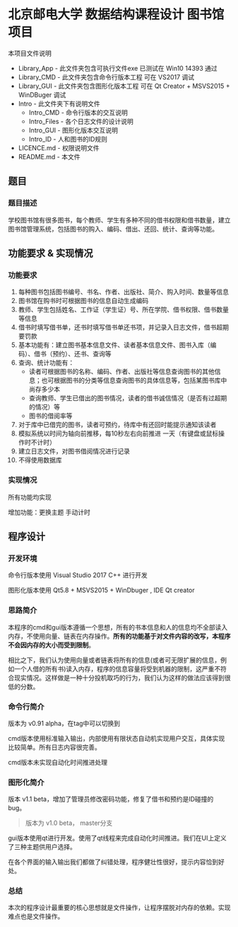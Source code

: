 # 北京邮电大学 数据结构课程设计 图书馆项目

本项目文件说明

* Library_App - 此文件夹包含可执行文件exe 已测试在 Win10 14393 通过
* Library_CMD - 此文件夹包含命令行版本工程 可在 VS2017 调试
* Library_GUI - 此文件夹包含图形化版本工程 可在 Qt Creator + MSVS2015 + WinDBuger 调试
* Intro - 此文件夹下有说明文件
  * Intro_CMD - 命令行版本的交互说明
  * Intro_Files - 各个日志文件的设计说明
  * Intro_GUI - 图形化版本交互说明
  * Intro_ID - 人和图书的ID规则
* LICENCE.md - 权限说明文件
* README.md - 本文件

## 题目

### 题目描述

学校图书馆有很多图书，每个教师、学生有多种不同的借书权限和借书数量，建立图书馆管理系统，包括图书的购入、编码、借出、还回、统计、查询等功能。

## 功能要求 & 实现情况

### 功能要求

1. 每种图书包括图书编号、书名、作者、出版社、简介、购入时间、数量等信息
2. 图书馆在购书时可根据图书的信息自动生成编码
3. 教师、学生包括姓名、工作证（学生证）号、所在学院、借书权限、借书数量等信息
4. 借书时填写借书单，还书时填写借书单还书项，并记录入日志文件，借书超期要罚款
5. 基本功能有：建立图书基本信息文件、读者基本信息文件、图书入库（编码）、借书（预约）、还书、查询等
6. 查询、统计功能有：
    * 读者可根据图书的名称、编码、作者、出版社等信息查询图书的其他信息；也可根据图书的分类等信息查询图书的具体信息等，包括某图书库中尚存多少本
    * 查询教师、学生已借出的图书情况，读者的借书诚信情况（是否有过超期的情况）等
    * 图书的借阅率等
7. 对于库中已借完的图书，读者可预约，待库中有还回时能提示通知该读者
8. 模拟系统以时间为轴向前推移，每10秒左右向前推进 一天（有键盘或鼠标操作时不计时）
9. 建立日志文件，对图书借阅情况进行记录
10. 不得使用数据库

### 实现情况

所有功能均实现

增加功能：更换主题 手动计时

## 程序设计

### 开发环境

命令行版本使用 Visual Studio 2017 C++ 进行开发

图形化版本使用 Qt5.8 + MSVS2015 + WinDbuger , IDE Qt creator

### 思路简介

本程序的cmd和gui版本遵循一个思想，所有的书本信息和人的信息均不全部读入内存，不使用向量、链表在内存操作。**所有的功能基于对文件内容的改写，本程序不会因内存的大小而受到限制**。

相比之下，我们认为使用向量或者链表将所有的信息(或者可无限扩展的信息，例如一个人借的所有书)读入内存，程序的信息容量将受到机器的限制，这严重不符合现实情况。这样做是一种十分投机取巧的行为，我们认为这样的做法应该得到很低的分数。

### 命令行简介

版本为 v0.91 alpha，在tag中可以切换到

cmd版本使用标准输入输出，内部使用有限状态自动机实现用户交互，具体实现比较简单。所有日志内容很完善。

cmd版本未实现自动化时间推进处理

### 图形化简介

版本 v1.1 beta，增加了管理员修改密码功能，修复了借书和预约是ID碰撞的bug。

> 版本为 v1.0 beta， master分支

gui版本使用qt进行开发。使用了qt线程来完成自动化时间推进。我们在UI上定义了三种主题供用户选择。

在各个界面的输入输出我们都做了纠错处理，程序健壮性很好，提示内容恰到好处。

### 总结

本次的程序设计最重要的核心思想就是文件操作，让程序摆脱对内存的依赖。实现难点也是文件操作。
